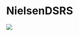 # NielsenDSRS
<p>
    </a>
    <a href="https://github.com/pratikrelekar/NielsenDSRS/blob/main/LICENSE">
        <img src="https://img.shields.io/badge/License-MIT-purple.svg">
    </a>
</p>
